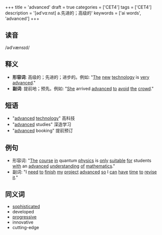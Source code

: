 +++
title = 'advanced'
draft = true
categories = ['CET4']
tags = ['CET4']
description = '[ədˈvɑːnst] a.先进的；高级的'
keywords = ['ai words', 'advanced']
+++

## 读音
/ədˈvænsɪd/

## 释义
- **形容词**: 高级的；先进的；进步的。例如: "[The](/zh/post/the/) [new](/zh/post/new/) [technology](/zh/post/technology/) is [very](/zh/post/very/) [advanced](/zh/post/advanced/)."
- **副词**: 提前地；预先。例如: "[She](/zh/post/she/) arrived [advanced](/zh/post/advanced/) [to](/zh/post/to/) [avoid](/zh/post/avoid/) [the](/zh/post/the/) [crowd](/zh/post/crowd/)."

## 短语
- "[advanced](/zh/post/advanced/) [technology](/zh/post/technology/)" 高科技
- "[advanced](/zh/post/advanced/) studies" 深造学习
- "[advanced](/zh/post/advanced/) booking" 提前预订

## 例句
- 形容词: "[The](/zh/post/the/) [course](/zh/post/course/) [in](/zh/post/in/) quantum [physics](/zh/post/physics/) is [only](/zh/post/only/) [suitable](/zh/post/suitable/) [for](/zh/post/for/) students [with](/zh/post/with/) an [advanced](/zh/post/advanced/) [understanding](/zh/post/understanding/) [of](/zh/post/of/) [mathematics](/zh/post/mathematics/)."
- 副词: "I [need](/zh/post/need/) [to](/zh/post/to/) [finish](/zh/post/finish/) [my](/zh/post/my/) [project](/zh/post/project/) [advanced](/zh/post/advanced/) [so](/zh/post/so/) I [can](/zh/post/can/) [have](/zh/post/have/) [time](/zh/post/time/) [to](/zh/post/to/) [revise](/zh/post/revise/) [it](/zh/post/it/)."

## 同义词
- [sophisticated](/zh/post/sophisticated/)
- developed
- [progressive](/zh/post/progressive/)
- innovative
- cutting-edge
